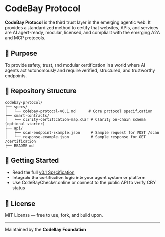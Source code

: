 
# CodeBay Protocol

**CodeBay Protocol** is the third trust layer in the emerging agentic web. It provides a standardized method to certify that websites, APIs, and services are AI agent-ready, modular, licensed, and compliant with the emerging A2A and MCP protocols.

## 🧠 Purpose

To provide safety, trust, and modular certification in a world where AI agents act autonomously and require verified, structured, and trustworthy endpoints.

## 📂 Repository Structure

```
codebay-protocol/
├── specs/
│   └── codebay-protocol-v0.1.md      # Core protocol specification
├── smart-contracts/
│   └── clarity-certification-map.clar # Clarity on-chain schema (optional starter)
├── api/
│   ├── scan-endpoint-example.json     # Sample request for POST /scan
│   └── response-example.json          # Sample response for GET /certification
├── README.md
```

## 🏁 Getting Started

- Read the full [v0.1 Specification](specs/codebay-protocol-v0.1.md)
- Integrate the certification logic into your agent system or platform
- Use CodeBayChecker.online or connect to the public API to verify CBY status

## 📜 License

MIT License — free to use, fork, and build upon.

---

Maintained by the **CodeBay Foundation**
